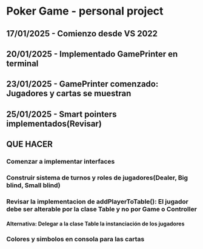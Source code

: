 # Poker Game - personal project

## 17/01/2025 - Comienzo desde VS 2022
## 20/01/2025 - Implementado GamePrinter en terminal
## 23/01/2025 - GamePrinter comenzado: Jugadores y cartas se muestran
## 25/01/2025 - Smart pointers implementados(Revisar)

## QUE HACER
### Comenzar a implementar interfaces
### Construir sistema de turnos y roles de jugadores(Dealer, Big blind, Small blind)
### Revisar la implementacion de addPlayerToTable(): El jugador debe ser alterable por la clase Table y no por Game o Controller
#### Alternativa: Delegar a la clase Table la instanciación de los jugadores
### Colores y simbolos en consola para las cartas
